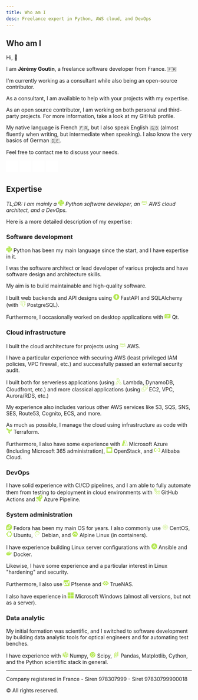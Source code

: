```yaml
---
title: Who am I
desc: Freelance expert in Python, AWS cloud, and DevOps
---
```

## Who am I

Hi, 👋

I am **Jérémy Goutin**, a freelance software developer from France. 🇫🇷

I'm currently working as a consultant while also being an open-source contributor.

As a consultant, I am available to help with your projects with my expertise.

As an open source contributor, I am working on both personal and third-party projects.
For more information, take a look at my GitHub profile.

My native language is French 🇫🇷,
but I also speak English 🇬🇧 (almost fluently when writing, but intermediate when 
speaking).
I also know the very basics of German 🇩🇪.

Feel free to contact me to discuss your needs.

[<img alt="Email" src="assets/protonmail.svg" width="32">](mailto:contact@jgoutin.dev)
[<img alt="GitHub" src="assets/github.svg" width="32">](https://github.com/jgoutin)
[<img alt="Linkedin" src="assets/linkedin.svg" width="32">](https://www.linkedin.com/in/jgoutin)
[<img alt="Malt" src="assets/malt.svg" width="32">](https://www.malt.fr/profile/jgoutin)

## Expertise

*TL;DR: I am mainly a 
<img src="assets/python.svg" width="16"> Python software developer, 
an <img src="assets/amazonaws.svg" width="16"> AWS cloud architect, 
and a DevOps.*

Here is a more detailed description of my expertise:

### Software development

<img src="assets/python.svg" width="16"> Python has been my main 
language since the start, and I have expertise in it.

I was the software architect or lead developer of various projects and have 
software design and architecture skills. 

My aim is to build maintainable and high-quality software.

I built web backends and API designs using 
<img src="assets/fastapi.svg" width="16"> FastAPI and SQLAlchemy (with 
<img src="assets/postgresql.svg" width="16"> PostgreSQL).

Furthermore, I occasionally worked on desktop applications with 
<img src="assets/qt.svg" width="16"> Qt.

### Cloud infrastructure

I built the cloud architecture for projects using 
<img src="assets/amazonaws.svg" width="16"> AWS.

I have a particular experience with securing AWS (least privileged IAM policies, 
VPC firewall, etc.) and successfully passed an external security audit.

I built both for serverless applications (using
<img src="assets/amazonlambda.svg" width="16"> Lambda, DynamoDB, 
Cloudfront, etc.) and more classical applications (using
<img src="assets/amazonec2.svg" width="16"> EC2, VPC, Aurora/RDS, 
etc.)

My experience also includes various other AWS services like S3, SQS, SNS, SES, Route53, 
Cognito, ECS, and more.

As much as possible, I manage the cloud using infrastructure as code with
<img src="assets/terraform.svg" width="16"> Terraform.

Furthermore, I also have some experience with 
<img src="assets/microsoftazure.svg" width="16"> Microsoft Azure 
(Including Microsoft 365 administration), 
<img src="assets/openstack.svg" width="16"> OpenStack, and 
<img src="assets/alibabacloud.svg" width="16"> Alibaba Cloud.

### DevOps

I have solid experience with CI/CD pipelines, and I am able to fully automate them from 
testing to deployment in cloud environments with 
<img src="assets/githubactions.svg" width="16"> GitHub Actions and 
<img src="assets/azurepipelines.svg" width="16"> Azure Pipeline.

### System administration

<img src="assets/fedora.svg" width="16"> Fedora has been my main OS 
for years. I also commonly use 
<img src="assets/centos.svg" width="16"> CentOS,
<img src="assets/ubuntu.svg" width="16"> Ubuntu,
<img src="assets/debian.svg" width="16"> Debian, and
<img src="assets/alpinelinux.svg" width="16"> Alpine Linux
(in containers).

I have experience building Linux server configurations with 
<img src="assets/ansible.svg" width="16"> Ansible and
<img src="assets/docker.svg" width="16"> Docker.

Likewise, I have some experience and a particular interest in Linux "hardening" and 
security.

Furthermore, I also use 
<img src="assets/pfsense.svg" width="16"> Pfsense and
<img src="assets/truenas.svg" width="16"> TrueNAS.

I also have experience in 
<img src="assets/windows.svg" width="16"> Microsoft Windows 
(almost all versions, but not as a server).

### Data analytic

My initial formation was scientific, and I switched to software development by building
data analytic tools for optical engineers and for automating test benches.

I have experience with 
<img src="assets/numpy.svg" width="16"> Numpy,
<img src="assets/scipy.svg" width="16"> Scipy,
<img src="assets/pandas.svg" width="16"> Pandas, Matplotlib, Cython, 
and the Python scientific stack in general.

---
Company registered in France - Siren 978307999 - Siret 97830799900018

© All rights reserved.